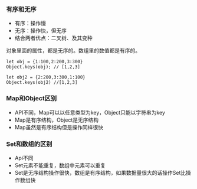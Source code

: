 ### 有序和无序
- 有序：操作慢
- 无序：操作快，但无序
- 结合两者优点：二叉树、及其变种

对象里面的属性，都是无序的。数组里的数值都是有序的。
```
let obj = {1:100,2:200,3:300}
Object.keys(obj); // [1,2,3]

let obj2 = {2:200,3:300,1:100}
Object.keys(obj2) //[1,2,3]
```

### Map和Object区别
- API不同，Map可以以任意类型为key，Object只能以字符串为key
- Map是有序结构，Object是无序结构
- Map虽然是有序结构但是操作同样很快

### Set和数组的区别
- Api不同
- Set元素不能重复，数组中元素可以重复
- Set是无序结构操作很快，数组是有序结构，如果数据量很大的话操作Set比操作数组快